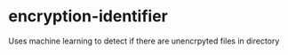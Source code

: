 # encryption-identifier
Uses machine learning to detect if there are unencrpyted files in directory
